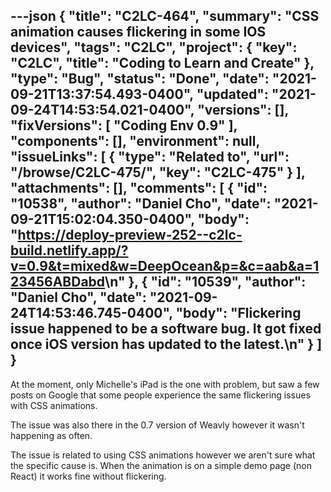 ---json
{
  "title": "C2LC-464",
  "summary": "CSS animation causes flickering in some IOS devices",
  "tags": "C2LC",
  "project": {
    "key": "C2LC",
    "title": "Coding to Learn and Create"
  },
  "type": "Bug",
  "status": "Done",
  "date": "2021-09-21T13:37:54.493-0400",
  "updated": "2021-09-24T14:53:54.021-0400",
  "versions": [],
  "fixVersions": [
    "Coding Env 0.9"
  ],
  "components": [],
  "environment": null,
  "issueLinks": [
    {
      "type": "Related to",
      "url": "/browse/C2LC-475/",
      "key": "C2LC-475"
    }
  ],
  "attachments": [],
  "comments": [
    {
      "id": "10538",
      "author": "Daniel Cho",
      "date": "2021-09-21T15:02:04.350-0400",
      "body": "<https://deploy-preview-252--c2lc-build.netlify.app/?v=0.9&t=mixed&w=DeepOcean&p=&c=aab&a=123456ABDabd>\n"
    },
    {
      "id": "10539",
      "author": "Daniel Cho",
      "date": "2021-09-24T14:53:46.745-0400",
      "body": "Flickering issue happened to be a software bug. It got fixed once iOS version has updated to the latest.\n"
    }
  ]
}
---
At the moment, only Michelle's iPad is the one with problem, but saw a few posts on Google that some people experience the same flickering issues with CSS animations.

The issue was also there in the 0.7 version of Weavly however it wasn't happening as often.

The issue is related to using CSS animations however we aren't sure what the specific cause is. When the animation is on a simple demo page (non React) it works fine without flickering.

        